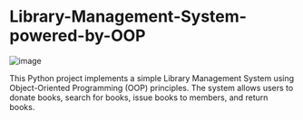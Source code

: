 # Library-Management-System-powered-by-OOP
![image](https://github.com/PranjalBisen/Library-Management-System-powered-by-OOP/assets/129518776/ad694aaf-99bf-4aa6-9c46-d4740fa8cf75)

This Python project implements a simple Library Management System using Object-Oriented Programming (OOP) principles. The system allows users to donate books, search for books, issue books to members, and return books.
